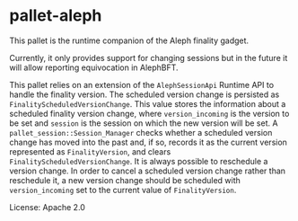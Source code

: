 # pallet-aleph

This pallet is the runtime companion of the Aleph finality gadget.

Currently, it only provides support for changing sessions but in the future
it will allow reporting equivocation in AlephBFT.

This pallet relies on an extension of the `AlephSessionApi` Runtime API to handle the finality
version. The scheduled version change is persisted as `FinalityScheduledVersionChange`. This
value stores the information about a scheduled finality version change, where `version_incoming`
is the version to be set and `session` is the session on which the new version will be set.
A `pallet_session::Session_Manager` checks whether a scheduled version change has moved into
the past and, if so, records it as the current version represented as `FinalityVersion`,
and clears `FinalityScheduledVersionChange`.
It is always possible to reschedule a version change. In order to cancel a scheduled version
change rather than reschedule it, a new version change should be scheduled with
`version_incoming` set to the current value of `FinalityVersion`.

License: Apache 2.0